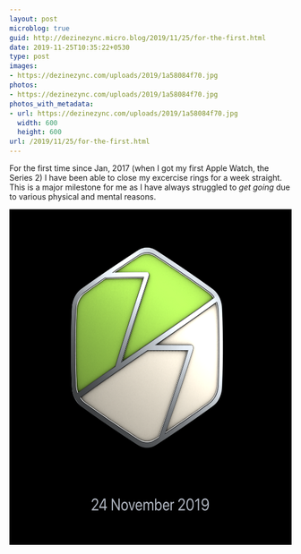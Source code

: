 ```yaml
---
layout: post
microblog: true
guid: http://dezinezync.micro.blog/2019/11/25/for-the-first.html
date: 2019-11-25T10:35:22+0530
type: post
images:
- https://dezinezync.com/uploads/2019/1a58084f70.jpg
photos:
- https://dezinezync.com/uploads/2019/1a58084f70.jpg
photos_with_metadata:
- url: https://dezinezync.com/uploads/2019/1a58084f70.jpg
  width: 600
  height: 600
url: /2019/11/25/for-the-first.html
---
```

For the first time since Jan, 2017 (when I got my first Apple Watch, the Series 2) I have been able to close my excercise rings for a week straight. This is a major milestone for me as I have always struggled to *get going* due to various physical and mental reasons. 

<img src="uploads/2019/1a58084f70.jpg" width="600" height="600" alt="" />

